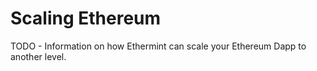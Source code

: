 # Scaling Ethereum

TODO - Information on how Ethermint can scale your Ethereum Dapp to another level.
